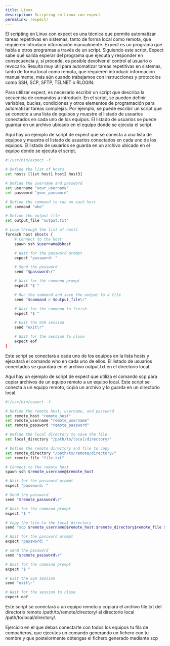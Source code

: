 ```yaml
---
title: Linux
description: Scripting en Linux con expect
permalink: /expect/
---
```



El scripting en Linux con expect es una técnica que permite automatizar tareas repetitivas en sistemas, tanto de forma local como remota, que requieren introducir información manualmente. Expect es un programa que habla a otros programas a través de un script. Siguiendo este script, Expect sabe qué salida esperar del programa que ejecuta y responder en consecuencia y, si procede, es posible devolver el control al usuario o revocarlo. Resulta muy útil para automatizar tareas repetitivas en sistemas, tanto de forma local como remota, que requieren introducir información manualmente, más aún cuando trabajamos con instrucciones y protocolos como SSH, SCP, SFTP, TELNET o RLOGIN.

Para utilizar expect, es necesario escribir un script que describa la secuencia de comandos a introducir. En el script, se pueden definir variables, bucles, condiciones y otros elementos de programación para automatizar tareas complejas. Por ejemplo, se puede escribir un script que se conecte a una lista de equipos y muestre el listado de usuarios conectados en cada uno de los equipos. El listado de usuarios se puede guardar en un archivo ubicado en el equipo donde se ejecuta el script.

Aquí hay un ejemplo de script de expect que se conecta a una lista de equipos y muestra el listado de usuarios conectados en cada uno de los equipos. El listado de usuarios se guarda en un archivo ubicado en el equipo donde se ejecuta el script.

```bash
#!/usr/bin/expect -f

# Define the list of hosts
set hosts [list host1 host2 host3]

# Define the username and password
set username "your_username"
set password "your_password"

# Define the command to run on each host
set command "who"

# Define the output file
set output_file "output.txt"

# Loop through the list of hosts
foreach host $hosts {
    # Connect to the host
    spawn ssh $username@$host

    # Wait for the password prompt
    expect "password: "

    # Send the password
    send "$password\r"

    # Wait for the command prompt
    expect "$ "

    # Run the command and save the output to a file
    send "$command > $output_file\r"

    # Wait for the command to finish
    expect "$ "

    # Exit the SSH session
    send "exit\r"

    # Wait for the session to close
    expect eof
}
```

Este script se conectará a cada uno de los equipos en la lista hosts y ejecutará el comando who en cada uno de ellos. El listado de usuarios conectados se guardará en el archivo output.txt en el directorio local.




Aquí hay un ejemplo de script de expect que utiliza el comando scp para copiar archivos de un equipo remoto a un equipo local. Este script se conecta a un equipo remoto, copia un archivo y lo guarda en un directorio local.

```bash
#!/usr/bin/expect -f

# Define the remote host, username, and password
set remote_host "remote_host"
set remote_username "remote_username"
set remote_password "remote_password"

# Define the local directory to save the file
set local_directory "/path/to/local/directory/"

# Define the remote directory and file to copy
set remote_directory "/path/to/remote/directory/"
set remote_file "file.txt"

# Connect to the remote host
spawn ssh $remote_username@$remote_host

# Wait for the password prompt
expect "password: "

# Send the password
send "$remote_password\r"

# Wait for the command prompt
expect "$ "

# Copy the file to the local directory
send "scp $remote_username@$remote_host:$remote_directory$remote_file $local_directory\r"

# Wait for the password prompt
expect "password: "

# Send the password
send "$remote_password\r"

# Wait for the command prompt
expect "$ "

# Exit the SSH session
send "exit\r"

# Wait for the session to close
expect eof
```

Este script se conectará a un equipo remoto y copiará el archivo file.txt del directorio remoto /path/to/remote/directory/ al directorio local /path/to/local/directory/.



Ejercicio en el que debas conectarte con todos los equipos tu fila de compañeros, que ejecutes un comando generando un fichero con tu nombre y que posteiormente obtengas el fichero generado mediante scp